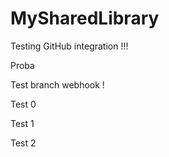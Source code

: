 # MySharedLibrary

Testing GitHub integration !!!

Proba

Test branch webhook !

Test 0

Test 1

Test 2
